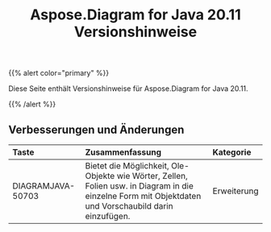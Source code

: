 ﻿---
title: Aspose.Diagram for Java 20.11 Versionshinweise
type: docs
weight: 9
url: /de/java/aspose-diagram-for-java-20-11-release-notes/
---
{{% alert color="primary" %}}

Diese Seite enthält Versionshinweise für Aspose.Diagram for Java 20.11.

{{% /alert %}}
## **Verbesserungen und Änderungen**  ##

|**Taste**|**Zusammenfassung**|**Kategorie**|
|:- |:- |:- |
|DIAGRAMJAVA-50703|Bietet die Möglichkeit, Ole-Objekte wie Wörter, Zellen, Folien usw. in Diagram in die einzelne Form mit Objektdaten und Vorschaubild darin einzufügen.|Erweiterung|

